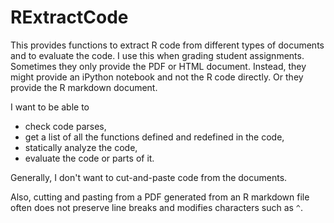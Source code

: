# RExtractCode

This provides functions to extract R code from different types of documents and to evaluate the
code. I use this when grading student assignments.
Sometimes they only provide the PDF or HTML document.
Instead, they might provide an iPython notebook and not the R code directly.
Or they provide the R markdown document. 

I want to be able to 
+ check code parses,
+ get a list of all the functions defined and redefined in the code,
+ statically analyze the code, 
+ evaluate the code or parts of it.



Generally, I don't want to cut-and-paste code from the documents.

Also, cutting and pasting from a PDF generated from an R markdown file often
  does not preserve line breaks and modifies characters such as `^`.

